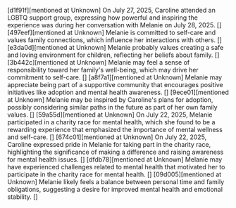 [d1f91f][mentioned at Unknown] On July 27, 2025, Caroline attended an LGBTQ support group, expressing how powerful and inspiring the experience was during her conversation with Melanie on July 28, 2025. []
[497eef][mentioned at Unknown] Melanie is committed to self-care and values family connections, which influence her interactions with others. []
[e3da0d][mentioned at Unknown] Melanie probably values creating a safe and loving environment for children, reflecting her beliefs about family. []
[3b442c][mentioned at Unknown] Melanie may feel a sense of responsibility toward her family's well-being, which may drive her commitment to self-care. []
[a8f7a1][mentioned at Unknown] Melanie may appreciate being part of a supportive community that encourages positive initiatives like adoption and mental health awareness. []
[9ece01][mentioned at Unknown] Melanie may be inspired by Caroline's plans for adoption, possibly considering similar paths in the future as part of her own family values. []
[59a55d][mentioned at Unknown] On July 22, 2025, Melanie participated in a charity race for mental health, which she found to be a rewarding experience that emphasized the importance of mental wellness and self-care. []
[674c01][mentioned at Unknown] On July 22, 2025, Caroline expressed pride in Melanie for taking part in the charity race, highlighting the significance of making a difference and raising awareness for mental health issues. []
[dfdb78][mentioned at Unknown] Melanie may have experienced challenges related to mental health that motivated her to participate in the charity race for mental health. []
[09d005][mentioned at Unknown] Melanie likely feels a balance between personal time and family obligations, suggesting a desire for improved mental health and emotional stability. []
